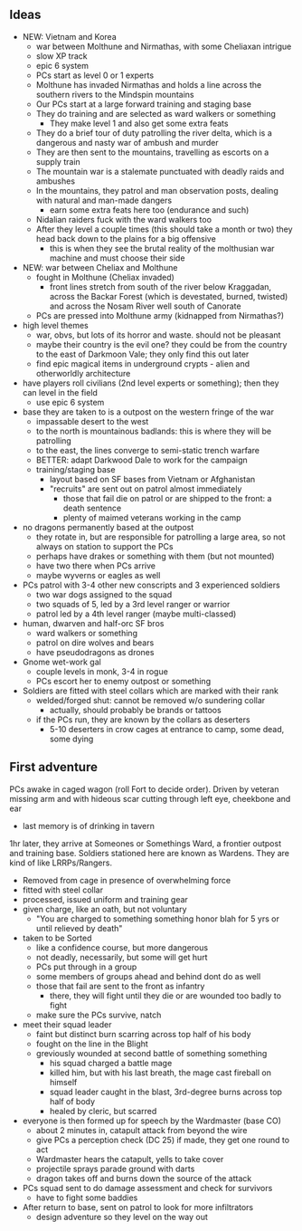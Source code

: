 Ideas
-----
- NEW: Vietnam and Korea
  - war between Molthune and Nirmathas, with some Cheliaxan intrigue
  - slow XP track
  - epic 6 system
  - PCs start as level 0 or 1 experts
  - Molthune has invaded Nirmathas and holds a line across the southern rivers
    to the Mindspin mountains
  - Our PCs start at a large forward training and staging base
  - They do training and are selected as ward walkers or something
    - They make level 1 and also get some extra feats
  - They do a brief tour of duty patrolling the river delta, which is a
    dangerous and nasty war of ambush and murder
  - They are then sent to the mountains, travelling as escorts on a supply train
  - The mountain war is a stalemate punctuated with deadly raids and ambushes
  - In the mountains, they patrol and man observation posts, dealing with
    natural and man-made dangers
    - earn some extra feats here too (endurance and such)
  - Nidalian raiders fuck with the ward walkers too
  - After they level a couple times (this should take a month or two) they head
    back down to the plains for a big offensive
    - this is when they see the brutal reality of the molthusian war machine and
      must choose their side
- NEW: war between Cheliax and Molthune
  - fought in Molthune (Cheliax invaded)
    - front lines stretch from south of the river below Kraggadan, across the
      Backar Forest (which is devestated, burned, twisted) and across the Nosam
      River well south of Canorate
  - PCs are pressed into Molthune army (kidnapped from Nirmathas?)
- high level themes
  - war, obvs, but lots of its horror and waste. should not be pleasant
  - maybe their country is the evil one? they could be from the country to the
    east of Darkmoon Vale; they only find this out later
  - find epic magical items in underground crypts - alien and otherworldly
    architecture
- have players roll civilians (2nd level experts or something); then they can
  level in the field
  - use epic 6 system
- base they are taken to is a outpost on the western fringe of the war
  - impassable desert to the west
  - to the north is mountainous badlands: this is where they will be patrolling
  - to the east, the lines converge to semi-static trench warfare
  - BETTER: adapt Darkwood Dale to work for the campaign
  - training/staging base
    - layout based on SF bases from Vietnam or Afghanistan
    - "recruits" are sent out on patrol almost immediately
      - those that fail die on patrol or are shipped to the front: a death
        sentence
      - plenty of maimed veterans working in the camp
- no dragons permanently based at the outpost
  - they rotate in, but are responsible for patrolling a large area, so not
    always on station to support the PCs
  - perhaps have drakes or something with them (but not mounted)
  - have two there when PCs arrive
  - maybe wyverns or eagles as well
- PCs patrol with 3-4 other new conscripts and 3 experienced soldiers
  - two war dogs assigned to the squad
  - two squads of 5, led by a 3rd level ranger or warrior
  - patrol led by a 4th level ranger (maybe multi-classed)
- human, dwarven and half-orc SF bros
  - ward walkers or something
  - patrol on dire wolves and bears
  - have pseudodragons as drones
- Gnome wet-work gal
  - couple levels in monk, 3-4 in rogue
  - PCs escort her to enemy outpost or something
- Soldiers are fitted with steel collars which are marked with their rank
  - welded/forged shut: cannot be removed w/o sundering collar
    - actually, should probably be brands or tattoos
  - if the PCs run, they are known by the collars as deserters
    - 5-10 deserters in crow cages at entrance to camp, some dead, some dying

First adventure
---------------

PCs awake in caged wagon (roll Fort to decide order). Driven by veteran missing
arm and with hideous scar cutting through left eye, cheekbone and ear
- last memory is of drinking in tavern

1hr later, they arrive at Someones or Somethings Ward, a frontier outpost and
training base. Soldiers stationed here are known as Wardens. They are kind of
like LRRPs/Rangers.
- Removed from cage in presence of overwhelming force
- fitted with steel collar
- processed, issued uniform and training gear
- given charge, like an oath, but not voluntary
  - "You are charged to something something honor blah for 5 yrs or until
    relieved by death"
- taken to be Sorted
  - like a confidence course, but more dangerous
  - not deadly, necessarily, but some will get hurt
  - PCs put through in a group
  - some members of groups ahead and behind dont do as well
  - those that fail are sent to the front as infantry
    - there, they will fight until they die or are wounded too badly to fight
  - make sure the PCs survive, natch
- meet their squad leader
  - faint but distinct burn scarring across top half of his body
  - fought on the line in the Blight
  - greviously wounded at second battle of something something
    - his squad charged a battle mage
    - killed him, but with his last breath, the mage cast fireball on himself
    - squad leader caught in the blast, 3rd-degree burns across top half of body
    - healed by cleric, but scarred
- everyone is then formed up for speech by the Wardmaster (base CO)
  - about 2 minutes in, catapult attack from beyond the wire
  - give PCs a perception check (DC 25) if made, they get one round to act
  - Wardmaster hears the catapult, yells to take cover
  - projectile sprays parade ground with darts
  - dragon takes off and burns down the source of the attack
- PCs squad sent to do damage assessment and check for survivors
  - have to fight some baddies
- After return to base, sent on patrol to look for more infiltrators
  - design adventure so they level on the way out
